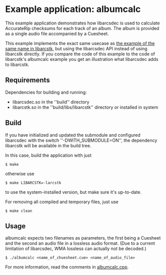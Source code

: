 # Example application: albumcalc

This example application demonstrates how libarcsdec is used to calculate
AccurateRip checksums for each track of an album. The album is provided as a
single audio file accompanied by a Cuesheet.

This example implements the exact same usecase as
[the example of the same name in libarcstk](
https://github.com/crf8472/libarcstk/tree/main/examples/albumcalc/),
but using the libarcsdec API instead of using libarcstk directly. If you compare
the code of this example to the code of libarcstk's albumcalc example you get an
illustration what libarcsdec adds to libarcstk.


## Requirements

Dependencies for building and running:

- libarcsdec.so in the ''build'' directory
- libarcstk.so in the ''build/libs/libarcstk'' directory or installed in system


## Build

If you have initialized and updated the submodule and configured libarcsdec
with the switch ''-DWITH_SUBMODULE=ON'', the dependency libarcstk will be
available in the build tree.

In this case, build the application with just

	$ make

otherwise use

	$ make LIBARCSTK=-larcstk

to use the system-installed version, but make sure it's up-to-date.

For removing all compiled and temporary files, just use

	$ make clean


## Usage

albumcalc expects two filenames as parameters, the first being a Cuesheet and
the second an audio file in a lossless audio format. (Due to a current
limitation of libarcsdec, WMA lossless can actually not be decoded.)

	$ ./albumcalc <name_of_chuesheet.cue> <name_of_audio_file>

For more information, read the comments in [albumcalc.cpp](./albumcalc.cpp).

